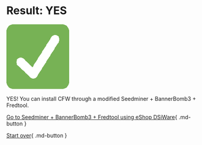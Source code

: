 # Result: YES

![Image](/images/seventeen/success.png)

YES! You can install CFW through a modified Seedminer + BannerBomb3 + Fredtool.

[Go to Seedminer + BannerBomb3 + Fredtool using eShop DSiWare](https://gist.github.com/lilyuwuu/d7fb508f2b8d36818bb9278b447560f2){ .md-button }

[Start over](/seventeen){ .md-button }